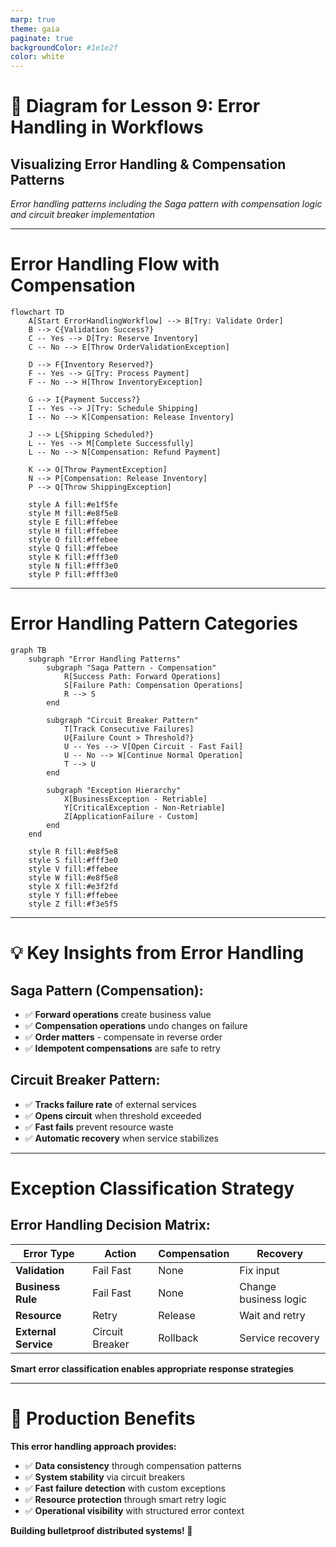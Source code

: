 ```yaml
---
marp: true
theme: gaia
paginate: true
backgroundColor: #1e1e2f
color: white
---
```


# 📜 Diagram for Lesson 9: Error Handling in Workflows

## Visualizing Error Handling & Compensation Patterns

*Error handling patterns including the Saga pattern with compensation logic and circuit breaker implementation*

---

# Error Handling Flow with Compensation

```mermaid
flowchart TD
    A[Start ErrorHandlingWorkflow] --> B[Try: Validate Order]
    B --> C{Validation Success?}
    C -- Yes --> D[Try: Reserve Inventory]
    C -- No --> E[Throw OrderValidationException]
    
    D --> F{Inventory Reserved?}
    F -- Yes --> G[Try: Process Payment]
    F -- No --> H[Throw InventoryException]
    
    G --> I{Payment Success?}
    I -- Yes --> J[Try: Schedule Shipping]
    I -- No --> K[Compensation: Release Inventory]
    
    J --> L{Shipping Scheduled?}
    L -- Yes --> M[Complete Successfully]
    L -- No --> N[Compensation: Refund Payment]
    
    K --> O[Throw PaymentException]
    N --> P[Compensation: Release Inventory]
    P --> Q[Throw ShippingException]
    
    style A fill:#e1f5fe
    style M fill:#e8f5e8
    style E fill:#ffebee
    style H fill:#ffebee
    style O fill:#ffebee
    style Q fill:#ffebee
    style K fill:#fff3e0
    style N fill:#fff3e0
    style P fill:#fff3e0
```

---

# Error Handling Pattern Categories

```mermaid
graph TB
    subgraph "Error Handling Patterns"
        subgraph "Saga Pattern - Compensation"
            R[Success Path: Forward Operations]
            S[Failure Path: Compensation Operations]
            R --> S
        end
        
        subgraph "Circuit Breaker Pattern"
            T[Track Consecutive Failures]
            U{Failure Count > Threshold?}
            U -- Yes --> V[Open Circuit - Fast Fail]
            U -- No --> W[Continue Normal Operation]
            T --> U
        end
        
        subgraph "Exception Hierarchy"
            X[BusinessException - Retriable]
            Y[CriticalException - Non-Retriable]
            Z[ApplicationFailure - Custom]
        end
    end
    
    style R fill:#e8f5e8
    style S fill:#fff3e0
    style V fill:#ffebee
    style W fill:#e8f5e8
    style X fill:#e3f2fd
    style Y fill:#ffebee
    style Z fill:#f3e5f5
```

---

# 💡 Key Insights from Error Handling

## **Saga Pattern (Compensation):**

- ✅ **Forward operations** create business value
- ✅ **Compensation operations** undo changes on failure
- ✅ **Order matters** - compensate in reverse order
- ✅ **Idempotent compensations** are safe to retry

## **Circuit Breaker Pattern:**

- ✅ **Tracks failure rate** of external services
- ✅ **Opens circuit** when threshold exceeded
- ✅ **Fast fails** prevent resource waste
- ✅ **Automatic recovery** when service stabilizes

---

# Exception Classification Strategy

## **Error Handling Decision Matrix:**

| Error Type | Action | Compensation | Recovery |
|------------|--------|--------------|----------|
| **Validation** | Fail Fast | None | Fix input |
| **Business Rule** | Fail Fast | None | Change business logic |
| **Resource** | Retry | Release | Wait and retry |
| **External Service** | Circuit Breaker | Rollback | Service recovery |

**Smart error classification enables appropriate response strategies**

---

# 🚀 Production Benefits

**This error handling approach provides:**

- ✅ **Data consistency** through compensation patterns
- ✅ **System stability** via circuit breakers
- ✅ **Fast failure detection** with custom exceptions
- ✅ **Resource protection** through smart retry logic
- ✅ **Operational visibility** with structured error context

**Building bulletproof distributed systems! 🎉** 